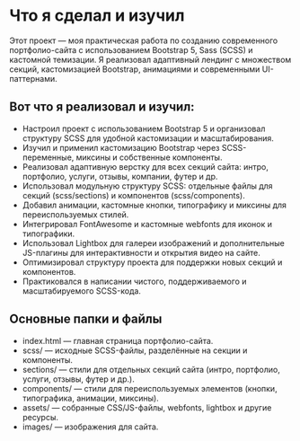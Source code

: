 # Что я сделал и изучил

Этот проект — моя практическая работа по созданию современного портфолио-сайта с использованием Bootstrap 5, Sass (SCSS) и кастомной темизации. Я реализовал адаптивный лендинг с множеством секций, кастомизацией Bootstrap, анимациями и современными UI-паттернами.

## Вот что я реализовал и изучил:

- Настроил проект с использованием Bootstrap 5 и организовал структуру SCSS для удобной кастомизации и масштабирования.
- Изучил и применил кастомизацию Bootstrap через SCSS-переменные, миксины и собственные компоненты.
- Реализовал адаптивную верстку для всех секций сайта: интро, портфолио, услуги, отзывы, компании, футер и др.
- Использовал модульную структуру SCSS: отдельные файлы для секций (scss/sections) и компонентов (scss/components).
- Добавил анимации, кастомные кнопки, типографику и миксины для переиспользуемых стилей.
- Интегрировал FontAwesome и кастомные webfonts для иконок и типографики.
- Использовал Lightbox для галереи изображений и дополнительные JS-плагины для интерактивности и открытия видео на сайте.
- Оптимизировал структуру проекта для поддержки новых секций и компонентов.
- Практиковался в написании чистого, поддерживаемого и масштабируемого SCSS-кода.

## Основные папки и файлы

- index.html — главная страница портфолио-сайта.
- scss/ — исходные SCSS-файлы, разделённые на секции и компоненты.
- sections/ — стили для отдельных секций сайта (интро, портфолио, услуги, отзывы, футер и др.).
- components/ — стили для переиспользуемых элементов (кнопки, типографика, анимации, миксины).
- assets/ — собранные CSS/JS-файлы, webfonts, lightbox и другие ресурсы.
- images/ — изображения для сайта.
